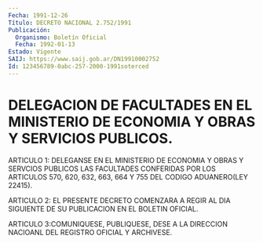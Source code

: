 ```yaml
---
Fecha: 1991-12-26
Título: DECRETO NACIONAL 2.752/1991
Publicación:
  Organismo: Boletín Oficial
  Fecha: 1992-01-13
Estado: Vigente
SAIJ: https://www.saij.gob.ar/DN19910002752
Id: 123456789-0abc-257-2000-1991soterced
---
```

# DELEGACION DE FACULTADES EN EL MINISTERIO DE ECONOMIA Y OBRAS Y SERVICIOS PUBLICOS.

<a id="1"></a>
ARTICULO  1:  DELEGANSE EN EL MINISTERIO DE ECONOMIA Y OBRAS Y SERVCIOS PUBLICOS LAS  FACULTADES CONFERIDAS POR LOS ARTICULOS 570, 620,  632,  663, 664  Y  755    DEL  CODIGO  ADUANERO(LEY  22415).

<a id="2"></a>
ARTICULO  2:  EL  PRESENTE  DECRETO  COMENZARA  A REGIR AL DIA SIGUIENTE DE SU PUBLICACION EN EL BOLETIN OFICIAL.

<a id="3"></a>
ARTICULO  3:COMUNIQUESE,  PUBLIQUESE,  DESE  A  LA  DIRECCION NACIOANL DEL REGISTRO OFICIAL Y ARCHIVESE.